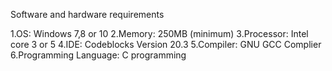   Software and hardware requirements
  
1.OS: Windows 7,8 or 10
2.Memory: 250MB (minimum)
3.Processor: Intel core 3 or 5
4.IDE: Codeblocks Version 20.3
5.Compiler: GNU GCC Complier
6.Programming Language: C programming
